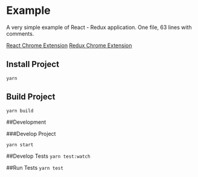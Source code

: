 # Example

A very simple example of React - Redux application. One file, 63 lines with comments. 


[React Chrome Extension](https://chrome.google.com/webstore/detail/react-developer-tools/fmkadmapgofadopljbjfkapdkoienihi?utm_source=chrome-app-launcher-info-dialog)
[Redux Chrome Extension](https://chrome.google.com/webstore/detail/redux-devtools/lmhkpmbekcpmknklioeibfkpmmfibljd?utm_source=chrome-app-launcher-info-dialog)



## Install Project
`yarn`

## Build Project
`yarn build`

##Development

###Develop Project
 ```
 yarn start
 ```

##Develop Tests 
 `yarn test:watch`

##Run Tests
 `yarn test`




